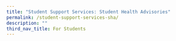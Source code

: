 ```yaml
---
title: "Student Support Services: Student Health Advisories"
permalink: /student-support-services-sha/
description: ""
third_nav_title: For Students
---
```

